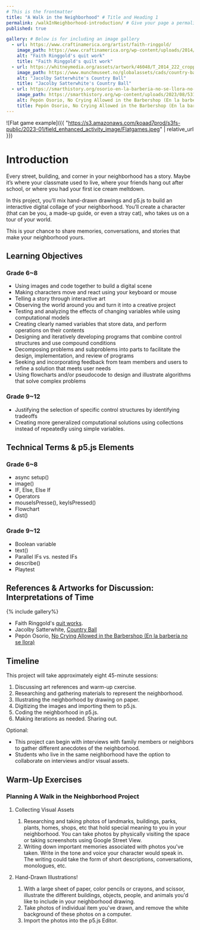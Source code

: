 ```yaml
---
# This is the frontmatter
title: "A Walk in the Neighborhood" # Title and Heading 1
permalink: /walkInNeighborhood-introduction/ # Give your page a permalink
published: true

gallery: # Below is for including an image gallery
  - url: https://www.craftinamerica.org/artist/faith-ringgold/
    image_path: https://www.craftinamerica.org/wp-content/uploads/2014/07/Dancing-on-the-GWB-copy.jpg
    alt: "Faith Ringgold's quit work"
    title: "Faith Ringgold's quilt work"
  - url: https://whitneymedia.org/assets/artwork/46048/T_2014_222_cropped.jpeg
    image_path: https://www.munchmuseet.no/globalassets/cads/country-ball-1989---2012-video-still-8.jpeg?mode=max&quality=95&w=1400
    alt: "Jacolby Satterwhite's Country Ball"
    title: "Jacolby Satterwhite's Country Ball"
  - url: https://smarthistory.org/osorio-en-la-barberia-no-se-llora-no-crying-allowed-in-the-barbershop/
    image_path: https://smarthistory.org/wp-content/uploads/2023/08/53112435104_9ed330b293_o-2048x1152.jpg
    alt: Pepón Osorio, No Crying Allowed in the Barbershop (En la barbería no se llora)
    title: Pepón Osorio, No Crying Allowed in the Barbershop (En la barbería no se llora)
---
```

![Flat game example]({{ "https://s3.amazonaws.com/koaad7prod/s3fs-public/2023-01/field_enhanced_activity_image/Flatgames.jpeg" | relative_url }})

# Introduction

Every street, building, and corner in your neighborhood has a story. Maybe it’s where your classmate used to live, where your friends hang out after school, or where you had your first ice cream meltdown.

In this project, you’ll mix hand-drawn drawings and p5.js to build an interactive digital collage of your neighborhood. You’ll create a character (that can be you, a made-up guide, or even a stray cat), who takes us on a tour of your world.

This is your chance to share memories, conversations, and stories that make your neighborhood yours.

## Learning Objectives
### Grade 6~8
- Using images and code together to build a digital scene
- Making characters move and react using your keyboard or mouse
- Telling a story through interactive art
- Observing the world around you and turn it into a creative project
- Testing and analyzing the effects of changing variables while using computational models
- Creating clearly named variables that store data, and perform operations on their contents
- Designing and iteratively developing programs that combine control structures and use compound conditions
- Decomposing problems and subproblems into parts to facilitate the design, implementation, and review of programs
- Seeking and incorporating feedback from team members and users to refine a
solution that meets user needs
- Using flowcharts and/or pseudocode to design and illustrate algorithms that solve complex problems

### Grade 9~12
- Justifying the selection of specific control structures by identifying tradeoffs
- Creating more generalized computational solutions using collections instead of repeatedly using simple variables.

## Technical Terms & p5.js Elements
### Grade 6~8
- async setup()
- image()
- IF, Else, Else If
- Operators
- mouseIsPresse(), keyIsPressed()
- Flowchart
- dist()

### Grade 9~12
- Boolean variable
- text()
- Parallel IFs vs. nested IFs
- describe()
- Playtest
  
## References & Artworks for Discussion: Interpretations of Time
{% include gallery%}
* Faith Ringgold's [quit works](https://www.craftinamerica.org/artist/faith-ringgold/). 
* Jacolby Satterwhite, [Country Ball](https://www.munchmuseet.no/globalassets/cads/country-ball-1989---2012-video-still-8.jpeg?mode=max&quality=95&w=1400)
* Pepón Osorio, [No Crying Allowed in the Barbershop (En la barbería no se llora)](https://smarthistory.org/osorio-en-la-barberia-no-se-llora-no-crying-allowed-in-the-barbershop/)

## Timeline
This project will take approximately eight 45-minute sessions:

1. Discussing art references and warm-up cxercise.
1. Researching and gathering materials to represent the neighborhood. 
1. Illustrating the neighborhood by drawing on paper. 
1. Digitizing the images and importing them to p5.js.
1. Coding the neighborhood in p5.js.
1. Making iterations as needed. Sharing out.

Optional: 
- This project can begin with interviews with family members or neighbors to gather different anecdotes of the neighborhood.
- Students who live in the same neighborhood have the option to collaborate on interviews and/or visual assets.

## Warm-Up Exercises
### Planning A Walk in the Neighborhood Project 
1. Collecting Visual Assets
    1. Researching and taking photos of landmarks, buildings, parks, plants, homes, shops, etc that hold special meaning to you in your neighborhood. You can take photos by physically visiting the space or taking screenshots using Google Street View.
    1. Writing down important memories associated with photos you've taken. Write in the tone and voice your character would speak in. The writing could take the form of short descriptions, conversations, monologues, etc. 

1. Hand-Drawn Illustrations!
    1. With a large sheet of paper, color pencils or crayons, and scissor, illustrate the different buildings, objects, people, and animals you'd like to include in your neighborhood drawing. 
    1. Take photos of individual item you've drawn, and remove the white background of these photos on a computer. 
    1. Import the photos into the p5.js Editor.